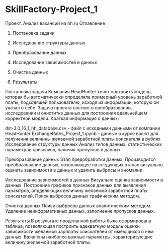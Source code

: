 # SkillFactory-Project_1
Проект. Анализ вакансий на hh.ru
Оглавление
1. Постановка задачи

2. Исследование структуры данных

3. Преобразование данных

4. Исследование зависимостей в данных

5. Очистка данных

6. Результаты

Постановка задачи
Компания HeadHunter хочет построить модель, которая бы автоматически определяла примерный уровень заработной платы, подходящей пользователю, исходя из информации, которую он указал о себе. Задача проекта состоит в преобразовании, исследовании и очиститке данных для построения вдальнейшем корректной модели. Краткая информация о данных:

dst-3.0_16_1_hh_database.csv - файл с исходными данными от компании HeadHunter
ExchangeRates_Project_1.ipynb - данные о курсе валют для получения величины желаемой заработной платы соискателя в рублях
Исследование структуры данных
Анализ типов данных, статистических параметров признаков, наличия пропусков в данных

Преобразование данных
Этап предобработки данных. Производится преобразование данных, позволяющее на следующих этапах визуально оценить зависимости в данных и удалить выбросы и аномалии.

Исследование зависимостей в данных
Визуально оценка зависимости в данных. Построение графиков признаков данных для выявления парамтров, опрделяющих величину желаемой заработной платы соискателей. Поиск выбросов данных графическим методом.

Очистка данных
Поиск выбросов данных аналитическим методом. Удаление неинформативных данных, заполнение пропусков данных.

Результаты
В результате проделанной работы была сформирована таблица, позволяющая построить адекватную модель оценки зависимости желаемой зарплаты соискателей от имеющихся о нем данных. Ввявлены наиболее важные параметры, характеризующие величину желаемой заработной платы.
